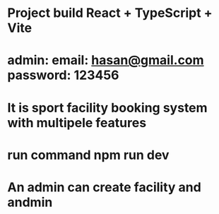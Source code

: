 # Project build React + TypeScript + Vite

# admin: email: hasan@gmail.com password: 123456
# It is sport facility booking system with multipele features 
# run command npm run dev
# An admin can create facility and andmin
